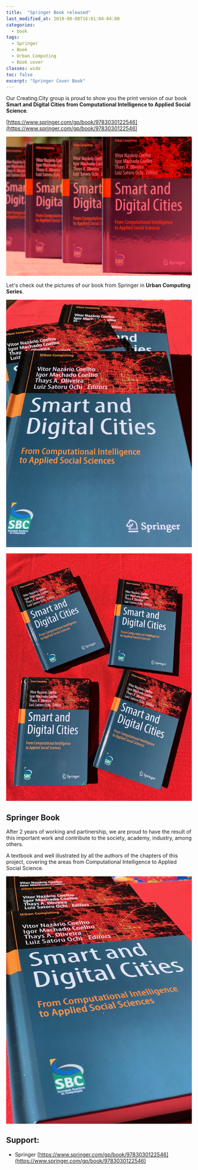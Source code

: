 ```yaml
---
title:  "Springer Book released"
last_modified_at: 2019-08-08T16:01:04-04:00
categories:
  - book
tags:
  - Springer
  - Book
  - Urban Computing
  - Book cover
classes: wide  
toc: false
excerpt: "Springer Cover Book"
---
```


Our Creating.City group is proud to show you the print version of our book **Smart and Digital Cities from Computational Intelligence to Applied Social Science**.

[https://www.springer.com/gp/book/9783030122546](https://www.springer.com/gp/book/9783030122546)

![Book cover](/assets/images/2019_08_bookcover/5.JPG)

Let's check out the pictures of our book  from Springer in **Urban Computing Series**.

![Book cover](/assets/images/2019_08_bookcover/4.JPG)

![Book cover](/assets/images/2019_08_bookcover/1.JPG)

## Springer Book

After 2 years of working and partinership, we are proud to have the result of this important work and contribute to the society, academy, industry, among others.

A textbook and well illustrated by all the authors of the chapters of this project, covering the areas from Computational Intelligence to Applied Social Science.

![Book cover](/assets/images/2019_08_bookcover/2.JPG)

## Support:
- Springer [https://www.springer.com/gp/book/9783030122546](https://www.springer.com/gp/book/9783030122546)
